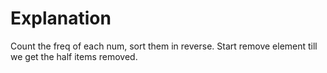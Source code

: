 # Explanation

Count the freq of each num, sort them in reverse. Start remove element till we get the half items removed.